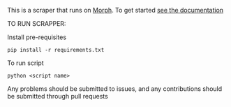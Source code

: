 This is a scraper that runs on [Morph](https://morph.io). To get started [see the documentation](https://morph.io/documentation)

TO RUN SCRAPPER:

Install pre-requisites

```pip install -r requirements.txt```

To run script

```python <script name>```

Any problems should be submitted to issues, and any contributions should be submitted through pull requests
